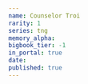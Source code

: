 ```yaml
---
name: Counselor Troi
rarity: 1
series: tng
memory_alpha:
bigbook_tier: -1
in_portal: true
date:
published: true
---
```



